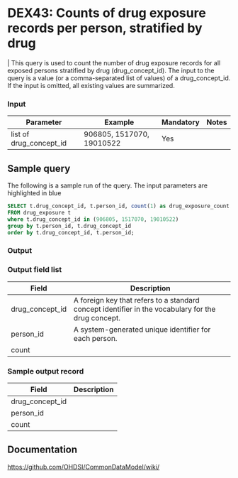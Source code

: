 # DEX43: Counts of drug exposure records per person, stratified by drug

| This query is used to count the number of drug exposure records for all exposed persons stratified by drug (drug_concept_id). The input to the query is a value (or a comma-separated list of values) of a drug_concept_id. If the input is omitted, all existing values are summarized.

### Input

|  Parameter |  Example |  Mandatory |  Notes | 
| --- | --- | --- | --- |
| list of drug_concept_id | 906805, 1517070, 19010522 | Yes |  

## Sample query
The following is a sample run of the query. The input parameters are highlighted in  blue 

```sql
SELECT t.drug_concept_id, t.person_id, count(1) as drug_exposure_count 
FROM drug_exposure t 
where t.drug_concept_id in (906805, 1517070, 19010522) 
group by t.person_id, t.drug_concept_id 
order by t.drug_concept_id, t.person_id;
```

### Output

### Output field list

|  Field |  Description |
| --- | --- | 
| drug_concept_id | A foreign key that refers to a standard concept identifier in the vocabulary for the drug concept. |
| person_id | A system-generated unique identifier for each person. |
| count |   |


### Sample output record

|  Field |  Description |
| --- | --- | 
| drug_concept_id |   |
| person_id |   |
| count |   |



## Documentation
https://github.com/OHDSI/CommonDataModel/wiki/
